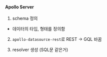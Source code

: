 #### Apollo Server

1. schema 정의

- 데이터의 타입, 형태를 정의함

2. `apollo-datasource-rest`로 REST -> GQL 바꿈

3. resolver 생성 (SQL문 같은거)
